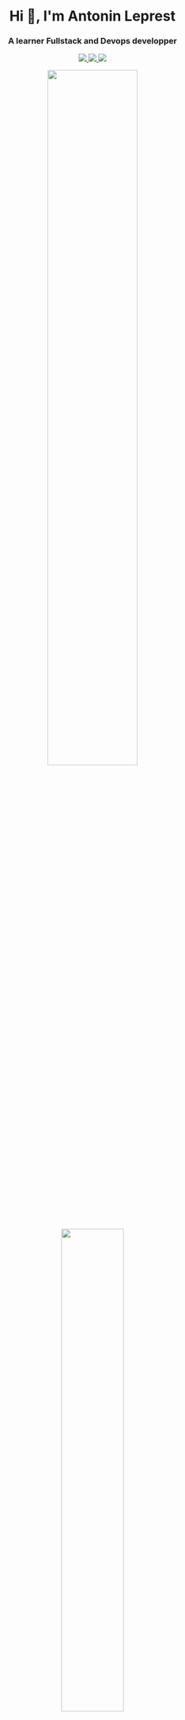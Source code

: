 <h1 align="center">Hi 👋, I'm Antonin Leprest</h1>
<h3 align="center">A learner Fullstack and Devops developper</h3>

<p align=center>
  <a href="https://linkedin.com/in/antonin-leprest-9095b2235">
    <img src="https://img.shields.io/badge/LinkedIn-0abdc6?style=for-the-badge&logo=linkedin&logoColor=white">
  </a>
  <a href="https://www.epitech.eu">
      <img src="https://img.shields.io/badge/Epitech-133e7c?style=for-the-badge&logo=/e/&logoColor=white">
  </a>
  <a href="https://github.com/PoCInnovation">
      <img src="https://img.shields.io/badge/PoC Innovation-ea00d9?style=for-the-badge&logo=github&logoColor=white">
  </a>
</p>

<p align='center'>
  <img src="https://github-readme-stats.vercel.app/api?username=matribuk&show_icons=true&count_private=true&theme=neon" width="60%" />
  <br/>
  <img src="https://github-readme-stats.vercel.app/api/top-langs/?username=matribuk&theme=neon&layout=compact&langs_count=6" width="50%" />
</p>
